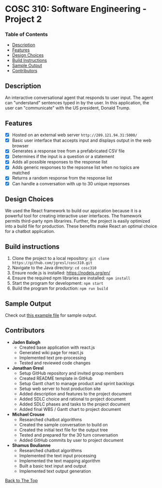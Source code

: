 # COSC 310: Software Engineering - Project 2

### Table of Contents
- [Description](#description)
- [Features](#features)
- [Design Choices](#design-choices)
- [Build Instructions](#build-instructions)
- [Sample Output](#sample-output)
- [Contributors](#contributors)

## Description
An interactive conversational agent that responds to user input. The agent can "understand" sentences typed in by the user.
In this application, the user can "communicate" with the US president, Donald Trump.

## Features
- [x] Hosted on an external web server `http://209.121.94.31:5000/`
- [x] Basic user interface that accepts input and displays output in the web browser
- [x] Generates a response tree from a prefabricated CSV file
- [x] Determines if the input is a question or a statement
- [x] Adds all possible responses to the response list
- [x] Adds generic responses to the repsonse list when no topics are matched
- [x] Returns a random response from the response list
- [x] Can handle a conversation with up to 30 unique repsonses

## Design Choices
We used the React framework to build our appication because it is a powerful tool for creating interactive user interfaces. The framework permits third-party npm librarires. Further, the project is easily optimized into a build file for production. These benefits make React an optimal choice for a chatbot application.

## Build instructions

  1. Clone the project to a local repository:   `git clone https://github.com/jgresl/cosc310.git`
  2. Navigate to the Java directory: `cd cosc310`
  3. Ensure node.js is installed: https://nodejs.org/en/
  3. Ensure the required npm libraries are installed: `npm install`
  4. Start the program for development: `npm start`
  5. Build the program for production: `npm run build`

## Sample Output
Check out [this example file](testedoutput.txt) for sample output.

## Contributors
- **Jaden Balogh**
  - Created base application with react.js
  - Generated wiki page for react.js
  - Implemented text pre-processing
  - Tested and reviewed code changes
- **Jonathan Gresl**
  - Setup GitHub repository and invited group members
  - Created README template in GitHub
  - Setup Gantt chart to manage product and sprint backlogs
  - Setup web server to host production site
  - Added description and features to the project document
  - Added SDLC choice and rational to project document
  - Added SDLC phases and tasks to the project document
  - Added final WBS / Gantt chart to project document
- **Michael Crouse**
  - Researched chatbot algorithms
  - Created the sample conversation to build on
  - Created the initial text file for the output tree
  - Tested and prepared for the 30 turn conversation
  - Added GitHub commits by user to project document
- **Shamus Boulianne**
  - Researched chatbot algorithms
  - Implemented the text input processing
  - Implemented the text mapping algorithm
  - Built a basic text input and output
  - Implemented text output generation

[Back to The Top](#cosc-310-software-engineering---project-2)
